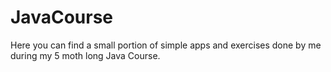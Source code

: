 # JavaCourse

Here you can find a small portion of simple apps and exercises done by me during my 5 moth long Java Course.
